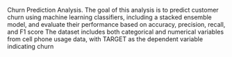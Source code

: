 Churn Prediction Analysis. The goal of this analysis is to predict customer churn using machine learning classifiers, including a stacked ensemble model, and evaluate their performance based on accuracy, precision, recall, and F1 score The dataset includes both categorical and numerical variables from cell phone usage data, with TARGET as the dependent variable indicating churn
